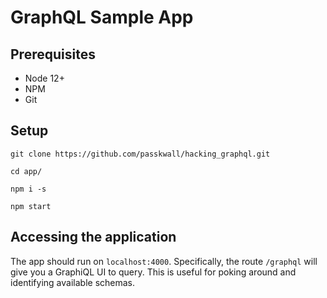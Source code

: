 # GraphQL Sample App

## Prerequisites
- Node 12+
- NPM
- Git

## Setup

```
git clone https://github.com/passkwall/hacking_graphql.git

cd app/

npm i -s

npm start
```

## Accessing the application

The app should run on `localhost:4000`.  Specifically, the route `/graphql` will give you a GraphiQL UI to query.  This is useful for poking around and identifying available schemas.  